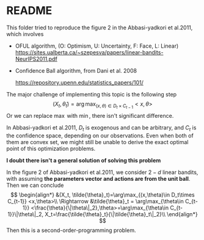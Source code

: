 # README

This folder tried to reproduce the figure 2 in the Abbasi-yadkori et al.2011, which involves

+ OFUL algorithm, (O: Optimism, U: Uncertainty, F: Face, L: Linear)
  https://sites.ualberta.ca/~szepesva/papers/linear-bandits-NeurIPS2011.pdf

+ Confidence Ball algorithm, from Dani et al. 2008

  https://repository.upenn.edu/statistics_papers/101/

The major challenge of implementing this topic is the following step
$$
(X_t, \tilde{\theta}_t)=\arg\max_{(x,\theta)\in D_t\times C_{t-1}} <x,\theta>
$$
Or we can replace $\max$ with $\min$, there isn't significant difference.

In Abbasi-yadkori et al.2011, $D_t$ is exogenous and can be arbitrary, and $C_t$ is the confidence space, depending on our observations. Even when both of them are convex set, we might still be unable to derive the exact optimal point of this optimization problems. 

**I doubt there isn't a general solution of solving this problem**

In the figure 2 of Abbasi-yadkori et al.2011, we consider $2-d$ linear bandits, with assuming **the parameters vector and actions are from the unit ball**. Then we can conclude
$$
\begin{align*}
&(X_t, \tilde{\theta}_t)=\arg\max_{(x,\theta)\in D_t\times C_{t-1}} <x,\theta>\\
\Rightarrow &\tilde{\theta}_t = \arg\max_{\theta\in C_{t-1}} <\frac{\theta}{\|\theta\|_2},\theta>=\arg\max_{\theta\in C_{t-1}}\|\theta\|_2, X_t=\frac{\tilde{\theta}_t}{\|\tilde{\theta}_t\|_2}\\
\end{align*}
$$
Then this is a second-order-programming problem.
